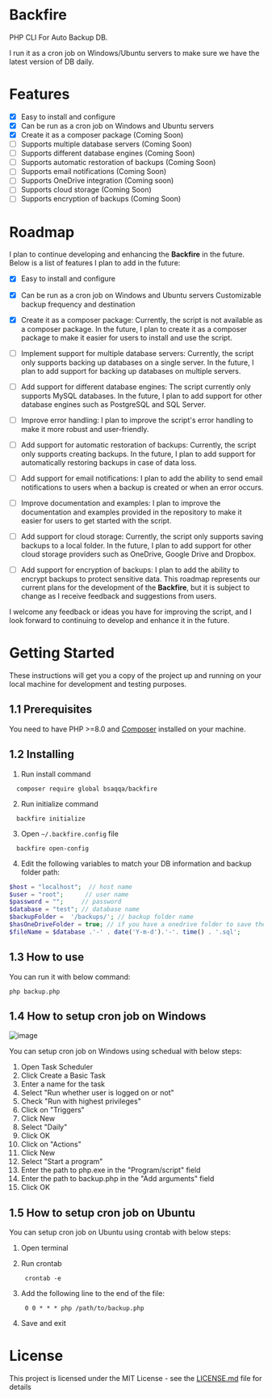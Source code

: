 # Backfire

PHP CLI For Auto Backup DB.

I run it as a cron job on Windows/Ubuntu servers to make sure we have the latest version of DB daily.

# Features

- [X] Easy to install and configure
- [X] Can be run as a cron job on Windows and Ubuntu servers
- [X] Create it as a composer package (Coming Soon)
- [ ] Supports multiple database servers (Coming Soon)
- [ ] Supports different database engines (Coming Soon)
- [ ] Supports automatic restoration of backups (Coming Soon)
- [ ] Supports email notifications (Coming Soon)
- [ ] Supports OneDrive integration (Coming soon)
- [ ] Supports cloud storage (Coming Soon)
- [ ] Supports encryption of backups (Coming Soon)

# Roadmap

I plan to continue developing and enhancing the **Backfire** in the future. Below is a list of features I plan to add in the future:

- [X] Easy to install and configure
- [X] Can be run as a cron job on Windows and Ubuntu servers
Customizable backup frequency and destination

- [X] Create it as a composer package:
Currently, the script is not available as a composer package. In the future, I plan to create it as a composer package to make it easier for users to install and use the script.

- [ ] Implement support for multiple database servers: 
Currently, the script only supports backing up databases on a single server. In the future, I plan to add support for backing up databases on multiple servers.

- [ ] Add support for different database engines: 
The script currently only supports MySQL databases. In the future, I plan to add support for other database engines such as PostgreSQL and SQL Server.


- [ ] Improve error handling: I plan to improve the script's error handling to make it more robust and user-friendly.

- [ ] Add support for automatic restoration of backups: Currently, the script only supports creating backups. In the future, I plan to add support for automatically restoring backups in case of data loss.

- [ ] Add support for email notifications: I plan to add the ability to send email notifications to users when a backup is created or when an error occurs.

- [ ] Improve documentation and examples: I plan to improve the documentation and examples provided in the repository to make it easier for users to get started with the script.

- [ ] Add support for cloud storage: Currently, the script only supports saving backups to a local folder. In the future, I plan to add support for other cloud storage providers such as OneDrive, Google Drive and Dropbox.

- [ ] Add support for encryption of backups: I plan to add the ability to encrypt backups to protect sensitive data.
This roadmap represents our current plans for the development of the **Backfire**, but it is subject to change as I receive feedback and suggestions from users.


I welcome any feedback or ideas you have for improving the script, and I look forward to continuing to develop and enhance it in the future.
 



# Getting Started

These instructions will get you a copy of the project up and running on your local machine for development and testing purposes.

## 1.1 Prerequisites

You need to have PHP >=8.0 and [Composer](https://getcomposer.org/) installed on your machine.

## 1.2 Installing

1. Run install command

```shell
  composer require global bsaqqa/backfire
```

2. Run initialize command 

```shell
  backfire initialize
```

3. Open `~/.backfire.config` file

```shell
  backfire open-config   
```

4. Edit the following variables to match your DB information and backup folder path:

```php
$host = "localhost";  // host name
$user = "root";      // user name
$password = "";     // password
$database = "test"; // database name
$backupFolder =  '/backups/'; // backup folder name
$hasOneDriveFolder = true; // if you have a onedrive folder to save the backup file
$fileName = $database .'-' . date('Y-m-d').'-'. time() . '.sql';
```



## 1.3 How to use

You can run it with below command:

    php backup.php




## 1.4 How to setup cron job on Windows


![image](https://user-images.githubusercontent.com/21352835/209930065-56d23560-4f6a-4ac4-8ef5-bb8011ec0914.png)


You can setup cron job on Windows using schedual with below steps:

1. Open Task Scheduler
2. Click Create a Basic Task
3. Enter a name for the task
4. Select "Run whether user is logged on or not"
5. Check "Run with highest privileges"
6. Click on "Triggers"
7. Click New
8. Select "Daily"
9. Click OK
10. Click on "Actions"
11. Click New
12. Select "Start a program"
13. Enter the path to php.exe in the "Program/script" field
14. Enter the path to backup.php in the "Add arguments" field
15. Click OK


## 1.5 How to setup cron job on Ubuntu

You can setup cron job on Ubuntu using crontab with below steps:

1. Open terminal
2. Run crontab
        
        crontab -e

3. Add the following line to the end of the file:

        0 0 * * * php /path/to/backup.php


4. Save and exit




# License

This project is licensed under the MIT License - see the [LICENSE.md](LICENSE.md) file for details
